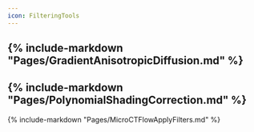 ```yaml
---
icon: FilteringTools
---
```

{% include-markdown "Pages/GradientAnisotropicDiffusion.md" %}
---
{% include-markdown "Pages/PolynomialShadingCorrection.md" %}
---
{% include-markdown "Pages/MicroCTFlowApplyFilters.md" %}